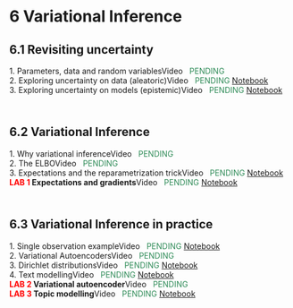 # 6 Variational Inference

<style>.timeline .timeline-item {margin-bottom: 0rem;}</style>
<div class="timeline">
    <h2>6.1 Revisiting uncertainty</h2>
<div class="timeline-item">
        <div class="timeline-left"><span class="timeline-icon"></span></div>
        <div class="timeline-content"> 1. Parameters, data and random variables<span class="chip float-right">Video &nbsp; <font color="SeaGreen">PENDING</font></span></div>        
    </div><div class="timeline-item">
        <div class="timeline-left"><span class="timeline-icon"></span></div>
        <div class="timeline-content"> 2. Exploring uncertainty on data (aleatoric)<span class="chip float-right">Video &nbsp; <font color="SeaGreen">PENDING</font></span><span class="chip float-right">
                <a href="06.01 - NOTES 01 - Exploring aleatoric uncertainty.html"> Notebook</a>
            </span></div>        
    </div><div class="timeline-item">
        <div class="timeline-left"><span class="timeline-icon"></span></div>
        <div class="timeline-content"> 3. Exploring uncertainty on models (epistemic)<span class="chip float-right">Video &nbsp; <font color="SeaGreen">PENDING</font></span><span class="chip float-right">
                <a href="06.01 - NOTES 02 - Exploring epistemic uncertainty.html"> Notebook</a>
            </span></div>        
    </div><h2><br/>6.2 Variational Inference</h2>
<div class="timeline-item">
        <div class="timeline-left"><span class="timeline-icon"></span></div>
        <div class="timeline-content"> 1. Why variational inference<span class="chip float-right">Video &nbsp; <font color="SeaGreen">PENDING</font></span></div>        
    </div><div class="timeline-item">
        <div class="timeline-left"><span class="timeline-icon"></span></div>
        <div class="timeline-content"> 2. The ELBO<span class="chip float-right">Video &nbsp; <font color="SeaGreen">PENDING</font></span></div>        
    </div><div class="timeline-item">
        <div class="timeline-left"><span class="timeline-icon"></span></div>
        <div class="timeline-content"> 3. Expectations and the reparametrization trick<span class="chip float-right">Video &nbsp; <font color="SeaGreen">PENDING</font></span><span class="chip float-right">
                <a href="06.02 - NOTES 03 - Expectations and reparametrization.html"> Notebook</a>
            </span></div>        
    </div><div class="timeline-item">
        <div class="timeline-left"><span class="timeline-icon"></span></div>
        <div class="timeline-content"> <b><font color="red">LAB 1</font> Expectations and gradients</b><span class="chip float-right">Video &nbsp; <font color="SeaGreen">PENDING</font></span><span class="chip float-right">
                <a href="06.02 - LAB 01 - Expectations and gradients.html"> Notebook</a>
            </span></div>        
    </div><h2><br/>6.3 Variational Inference in practice</h2>
<div class="timeline-item">
        <div class="timeline-left"><span class="timeline-icon"></span></div>
        <div class="timeline-content"> 1. Single observation example<span class="chip float-right">Video &nbsp; <font color="SeaGreen">PENDING</font></span><span class="chip float-right">
                <a href="06.03 - NOTES 01 - Single observation posterior.ipynb"> Notebook</a>
            </span></div>        
    </div><div class="timeline-item">
        <div class="timeline-left"><span class="timeline-icon"></span></div>
        <div class="timeline-content"> 2. Variational Autoencoders<span class="chip float-right">Video &nbsp; <font color="SeaGreen">PENDING</font></span></div>        
    </div><div class="timeline-item">
        <div class="timeline-left"><span class="timeline-icon"></span></div>
        <div class="timeline-content"> 3. Dirichlet distributions<span class="chip float-right">Video &nbsp; <font color="SeaGreen">PENDING</font></span><span class="chip float-right">
                <a href="06.03 - NOTES 03 - Dirichlet Distribution.html"> Notebook</a>
            </span></div>        
    </div><div class="timeline-item">
        <div class="timeline-left"><span class="timeline-icon"></span></div>
        <div class="timeline-content"> 4. Text modelling<span class="chip float-right">Video &nbsp; <font color="SeaGreen">PENDING</font></span><span class="chip float-right">
                <a href="06.03 - NOTES 04 - Variational Inference for Text Modeling.html"> Notebook</a>
            </span></div>        
    </div><div class="timeline-item">
        <div class="timeline-left"><span class="timeline-icon"></span></div>
        <div class="timeline-content"> <b><font color="red">LAB 2</font> Variational autoencoder</b><span class="chip float-right">Video &nbsp; <font color="SeaGreen">PENDING</font></span></div>        
    </div><div class="timeline-item">
        <div class="timeline-left"><span class="timeline-icon"></span></div>
        <div class="timeline-content"> <b><font color="red">LAB 3</font> Topic modelling</b><span class="chip float-right">Video &nbsp; <font color="SeaGreen">PENDING</font></span><span class="chip float-right">
                <a href="06.03 - LAB 02 - Variational Topic Modeling.html"> Notebook</a>
            </span></div>        
    </div>
</div>